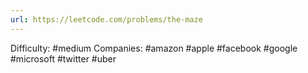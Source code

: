 ```yaml
---
url: https://leetcode.com/problems/the-maze
---
```


Difficulty: #medium
Companies: #amazon #apple #facebook #google #microsoft #twitter #uber